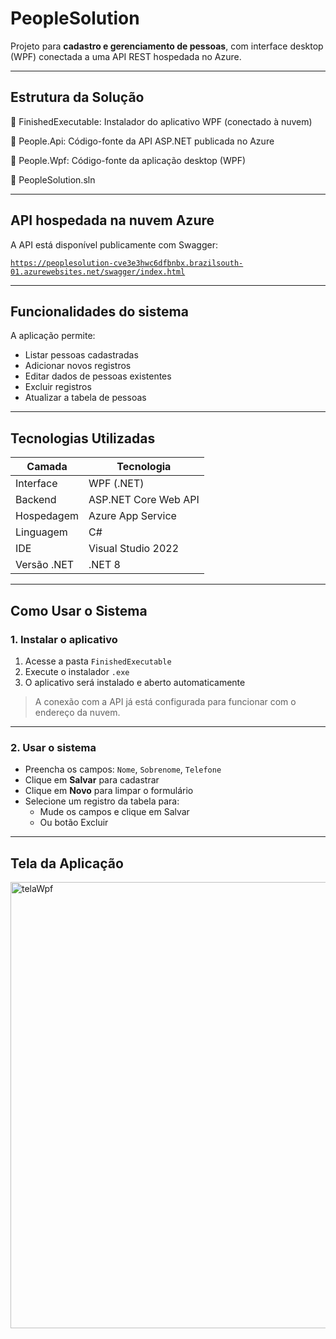 # PeopleSolution

Projeto para **cadastro e gerenciamento de pessoas**, com interface desktop (WPF) conectada a uma API REST hospedada no Azure.

---

## Estrutura da Solução

📁 FinishedExecutable: Instalador do aplicativo WPF (conectado à nuvem)

📁 People.Api: Código-fonte da API ASP.NET publicada no Azure

📁 People.Wpf: Código-fonte da aplicação desktop (WPF)

📄 PeopleSolution.sln


---

## API hospedada na nuvem Azure

A API está disponível publicamente com Swagger:

[`https://peoplesolution-cve3e3hwc6dfbnbx.brazilsouth-01.azurewebsites.net/swagger/index.html`](https://peoplesolution-cve3e3hwc6dfbnbx.brazilsouth-01.azurewebsites.net/swagger/index.html)

---

## Funcionalidades do sistema

A aplicação permite:

- Listar pessoas cadastradas
- Adicionar novos registros
- Editar dados de pessoas existentes
- Excluir registros
- Atualizar a tabela de pessoas

---

## Tecnologias Utilizadas

| Camada       | Tecnologia                           |
|--------------|---------------------------------------|
| Interface    | WPF (.NET)                            |
| Backend      | ASP.NET Core Web API                  |
| Hospedagem   | Azure App Service                     |
| Linguagem    | C#                                    |
| IDE          | Visual Studio 2022                    |
| Versão .NET  | .NET 8                               |

---

## Como Usar o Sistema

### 1. Instalar o aplicativo

1. Acesse a pasta `FinishedExecutable`
2. Execute o instalador `.exe`
3. O aplicativo será instalado e aberto automaticamente

> A conexão com a API já está configurada para funcionar com o endereço da nuvem.

---

### 2. Usar o sistema

- Preencha os campos: `Nome`, `Sobrenome`, `Telefone`
- Clique em **Salvar** para cadastrar
- Clique em **Novo** para limpar o formulário
- Selecione um registro da tabela para:
  - Mude os campos e clique em Salvar
  - Ou botão Excluir

---

## Tela da Aplicação
<img width="1365" height="714" alt="telaWpf" src="https://github.com/user-attachments/assets/461c380e-a3dc-49ae-b11c-15395e70fa66" />

